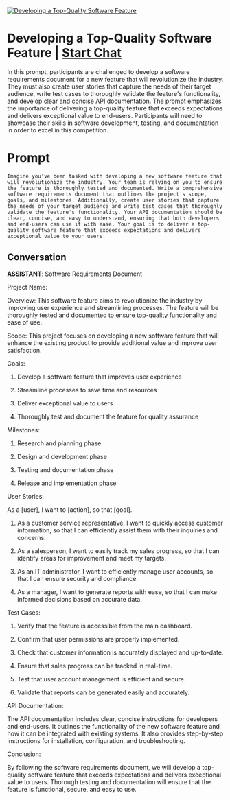 
[![Developing a Top-Quality Software Feature](https://flow-prompt-covers.s3.us-west-1.amazonaws.com/icon/abstract/abs_3.png)](https://gptcall.net/chat.html?data=%7B%22contact%22%3A%7B%22id%22%3A%22PpbQd0MGw5awXp5BuA9hg%22%2C%22flow%22%3Atrue%7D%7D)
# Developing a Top-Quality Software Feature | [Start Chat](https://gptcall.net/chat.html?data=%7B%22contact%22%3A%7B%22id%22%3A%22PpbQd0MGw5awXp5BuA9hg%22%2C%22flow%22%3Atrue%7D%7D)
In this prompt, participants are challenged to develop a software requirements document for a new feature that will revolutionize the industry. They must also create user stories that capture the needs of their target audience, write test cases to thoroughly validate the feature's functionality, and develop clear and concise API documentation. The prompt emphasizes the importance of delivering a top-quality feature that exceeds expectations and delivers exceptional value to end-users. Participants will need to showcase their skills in software development, testing, and documentation in order to excel in this competition.

# Prompt

```
Imagine you've been tasked with developing a new software feature that will revolutionize the industry. Your team is relying on you to ensure the feature is thoroughly tested and documented. Write a comprehensive software requirements document that outlines the project's scope, goals, and milestones. Additionally, create user stories that capture the needs of your target audience and write test cases that thoroughly validate the feature's functionality. Your API documentation should be clear, concise, and easy to understand, ensuring that both developers and end-users can use it with ease. Your goal is to deliver a top-quality software feature that exceeds expectations and delivers exceptional value to your users.
```

## Conversation

**ASSISTANT**: Software Requirements Document



Project Name: 



Overview: This software feature aims to revolutionize the industry by improving user experience and streamlining processes. The feature will be thoroughly tested and documented to ensure top-quality functionality and ease of use.



Scope: This project focuses on developing a new software feature that will enhance the existing product to provide additional value and improve user satisfaction.



Goals: 

1. Develop a software feature that improves user experience

2. Streamline processes to save time and resources

3. Deliver exceptional value to users

4. Thoroughly test and document the feature for quality assurance



Milestones:

1. Research and planning phase

2. Design and development phase

3. Testing and documentation phase

4. Release and implementation phase



User Stories:



As a [user], I want to [action], so that [goal].



1. As a customer service representative, I want to quickly access customer information, so that I can efficiently assist them with their inquiries and concerns.

2. As a salesperson, I want to easily track my sales progress, so that I can identify areas for improvement and meet my targets.

3. As an IT administrator, I want to efficiently manage user accounts, so that I can ensure security and compliance.

4. As a manager, I want to generate reports with ease, so that I can make informed decisions based on accurate data.



Test Cases:



1. Verify that the feature is accessible from the main dashboard.

2. Confirm that user permissions are properly implemented.

3. Check that customer information is accurately displayed and up-to-date.

4. Ensure that sales progress can be tracked in real-time.

5. Test that user account management is efficient and secure.

6. Validate that reports can be generated easily and accurately.



API Documentation:



The API documentation includes clear, concise instructions for developers and end-users. It outlines the functionality of the new software feature and how it can be integrated with existing systems. It also provides step-by-step instructions for installation, configuration, and troubleshooting.



Conclusion:



By following the software requirements document, we will develop a top-quality software feature that exceeds expectations and delivers exceptional value to users. Thorough testing and documentation will ensure that the feature is functional, secure, and easy to use.


